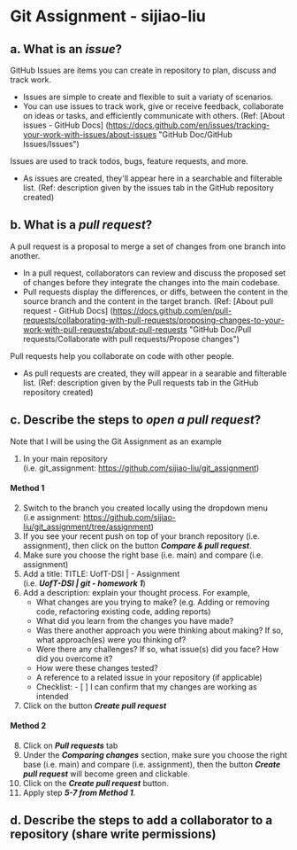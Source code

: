 # Git Assignment - sijiao-liu  

## a. What is an **_issue_**?
GitHub Issues are items you can create in repository to plan, discuss and track work. 
- Issues are simple to create and flexible to suit a variaty of scenarios. 
- You can use issues to track work, give or receive feedback, collaborate on ideas or tasks, and efficiently communicate with others.
(Ref: [About issues - GitHub Docs] (https://docs.github.com/en/issues/tracking-your-work-with-issues/about-issues "GitHub Doc/GitHub Issues/Issues")

Issues are used to track todos, bugs, feature requests, and more. 
- As issues are created, they'll appear here in a searchable and filterable list. 
(Ref: description given by the issues tab in the GitHub repository created)


## b. What is a **_pull request_**?
A pull request is a proposal to merge a set of changes from one branch into another.
- In a pull request, collaborators can review and discuss the proposed set of changes before they integrate the changes into the main codebase.
- Pull requests display the differences, or diffs, between the content in the source branch and the content in the target branch.
(Ref: [About pull request - GitHub Docs] (https://docs.github.com/en/pull-requests/collaborating-with-pull-requests/proposing-changes-to-your-work-with-pull-requests/about-pull-requests "GitHub Doc/Pull requests/Collaborate with pull requests/Propose changes")

Pull requests help you collaborate on code with other people.
- As pull requests are created, they will appear in a searable and filterable list.
(Ref: description given by the Pull requests tab in the GitHub repository created)


## c. Describe the steps to **_open a pull request_**?
Note that I will be using the Git Assignment as an example
1. In your main repository  
    (i.e. git_assignment: https://github.com/sijiao-liu/git_assignment)
#### Method 1
2. Switch to the branch you created locally using the dropdown menu  
    (i.e assignment: https://github.com/sijiao-liu/git_assignment/tree/assignment)
3. If you see your recent push on top of your branch repository (i.e. assignment), then click on the button **_Compare & pull request_**.
4. Make sure you choose the right base (i.e. main) and compare (i.e. assignment)
5. Add a title: TITLE: UofT-DSI | <Module Name> - Assignment <assignment number>  
    (i.e. **_UofT-DSI | git - homework 1_**)
6. Add a description: explain your thought process. For example,
    * What changes are you trying to make? (e.g. Adding or removing code, refactoring existing code, adding reports)
    * What did you learn from the changes you have made?
    * Was there another approach you were thinking about making? If so, what approach(es) were you thinking of?
    * Were there any challenges? If so, what issue(s) did you face? How did you overcome it?
    * How were these changes tested?
    * A reference to a related issue in your repository (if applicable)
    * Checklist: - [ ] I can confirm that my changes are working as intended
7. Click on the button **_Create pull request_**

#### Method 2
8. Click on **_Pull requests_** tab
9. Under the **_Comparing changes_** section, make sure you choose the right base (i.e. main) and compare (i.e. assignment), then the button **_Create pull request_** will become green and clickable.
10. Click on the **_Create pull request_** button.
11. Apply step **_5-7 from Method 1_**.


## d. Describe the steps to add a collaborator to a repository (share write permissions)
